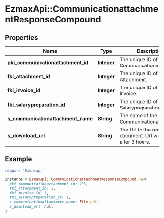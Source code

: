 # EzmaxApi::CommunicationattachmentResponseCompound

## Properties

| Name | Type | Description | Notes |
| ---- | ---- | ----------- | ----- |
| **pki_communicationattachment_id** | **Integer** | The unique ID of the Communicationattachment |  |
| **fki_attachment_id** | **Integer** | The unique ID of the Attachment. | [optional] |
| **fki_invoice_id** | **Integer** | The unique ID of the Invoice. | [optional] |
| **fki_salarypreparation_id** | **Integer** | The unique ID of the Salarypreparation. | [optional] |
| **s_communicationattachment_name** | **String** | The name of the Communicationattachment |  |
| **s_download_url** | **String** | The Url to the requested document.  Url will expire after 3 hours. | [optional] |

## Example

```ruby
require 'Ezmaxapi'

instance = EzmaxApi::CommunicationattachmentResponseCompound.new(
  pki_communicationattachment_id: 203,
  fki_attachment_id: 1,
  fki_invoice_id: 1,
  fki_salarypreparation_id: 1,
  s_communicationattachment_name: File.pdf,
  s_download_url: null
)
```

